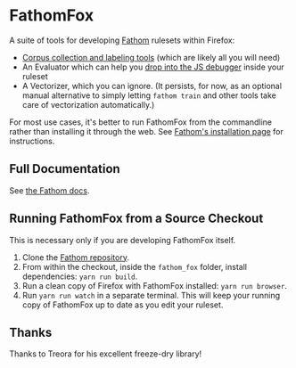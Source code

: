 # FathomFox

A suite of tools for developing [Fathom](https://mozilla.github.io/fathom/) rulesets within Firefox:

* [Corpus collection and labeling tools](https://mozilla.github.io/fathom/samples.html) (which are likely all you will need)
* An Evaluator which can help you [drop into the JS debugger](https://mozilla.github.io/fathom/training.html#setting-breakpoints) inside your ruleset
* A Vectorizer, which you can ignore. (It persists, for now, as an optional manual alternative to simply letting `fathom train` and other tools take care of vectorization automatically.)

For most use cases, it's better to run FathomFox from the commandline rather than installing it through the web. See [Fathom's installation page](https://mozilla.github.io/fathom/installing.html) for instructions.

## Full Documentation

See [the Fathom docs](https://mozilla.github.io/fathom/versions.html).

## Running FathomFox from a Source Checkout

This is necessary only if you are developing FathomFox itself.

1. Clone the [Fathom repository](https://github.com/mozilla/fathom/).
2. From within the checkout, inside the `fathom_fox` folder, install dependencies: `yarn run build`.
3. Run a clean copy of Firefox with FathomFox installed: `yarn run browser`.
4. Run `yarn run watch` in a separate terminal. This will keep your running copy of FathomFox up to date as you edit your ruleset.

## Thanks

Thanks to Treora for his excellent freeze-dry library!

